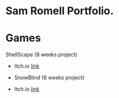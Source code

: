 # Sam Romell Portfolio.

# Games

ShellScape (8 weeks project)
* Itch.io [link](https://yrgo-game-creator.itch.io/shellscape)

* SnowBlind (8 weeks project)
* Itch.io [link](https://yrgo-game-creator.itch.io/snow)
 
